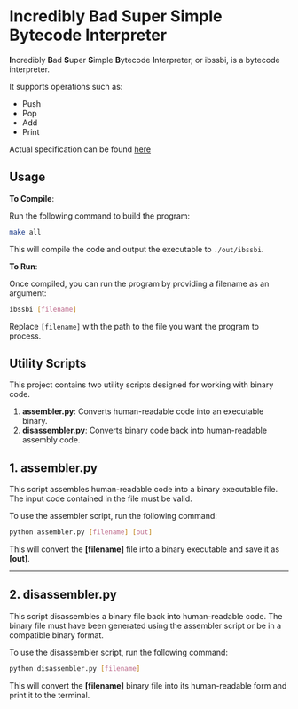 # Incredibly Bad Super Simple Bytecode Interpreter

**I**ncredibly **B**ad **S**uper **S**imple **B**ytecode **I**nterpreter, or ibssbi, is a bytecode interpreter.

It supports operations such as:

- Push
- Pop
- Add
- Print

Actual specification can be found [here](./spec.md)

## Usage

**To Compile**:

Run the following command to build the program:

```bash
make all
```

This will compile the code and output the executable to `./out/ibssbi`.

**To Run**:

Once compiled, you can run the program by providing a filename as an argument:

```bash
ibssbi [filename]
```

Replace `[filename]` with the path to the file you want the program to process.

## Utility Scripts

This project contains two utility scripts designed for working with binary code.

1. **assembler.py**: Converts human-readable code into an executable binary.
2. **disassembler.py**: Converts binary code back into human-readable assembly code.

## 1. **assembler.py**

This script assembles human-readable code into a binary executable file. The input code contained in the file must be valid.

To use the assembler script, run the following command:

```bash
python assembler.py [filename] [out]
```

This will convert the **[filename]** file into a binary executable and save it as **[out]**.

---

## 2. **disassembler.py**

This script disassembles a binary file back into human-readable code. The binary file must have been generated using the assembler script or be in a compatible binary format.

To use the disassembler script, run the following command:

```bash
python disassembler.py [filename]
```

This will convert the **[filename]** binary file into its human-readable form and print it to the terminal.
